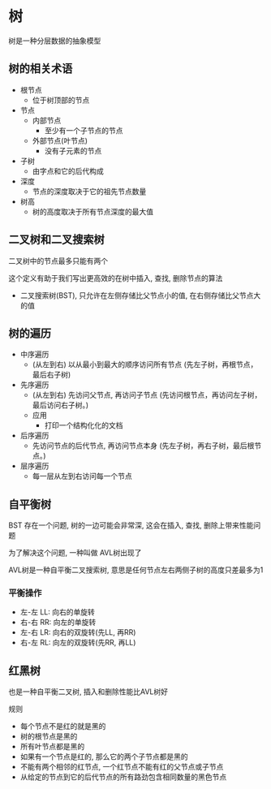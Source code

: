 # 树

树是一种分层数据的抽象模型

## 树的相关术语

- 根节点
  - 位于树顶部的节点
- 节点
  - 内部节点
    - 至少有一个子节点的节点
  - 外部节点(叶节点)
    - 没有子元素的节点
- 子树
  - 由字点和它的后代构成
- 深度
  - 节点的深度取决于它的祖先节点数量
- 树高
  - 树的高度取决于所有节点深度的最大值

## 二叉树和二叉搜索树

二叉树中的节点最多只能有两个

这个定义有助于我们写出更高效的在树中插入, 查找, 删除节点的算法

+ 二叉搜索树(BST), 只允许在左侧存储比父节点小的值, 在右侧存储比父节点大的值


## 树的遍历

+ 中序遍历
  + (从左到右) 以从最小到最大的顺序访问所有节点 (先左子树，再根节点，最后右子树)
+ 先序遍历
  + (从左到右) 先访问父节点, 再访问子节点 (先访问根节点，再访问左子树，最后访问右子树。)
  + 应用
    + 打印一个结构化化的文档
+ 后序遍历
  + 先访问节点的后代节点, 再访问节点本身 (先左子树，再右子树，最后根节点。)
+ 层序遍历
  + 每一层从左到右访问每一个节点

## 自平衡树

BST 存在一个问题, 树的一边可能会非常深, 这会在插入, 查找, 删除上带来性能问题

为了解决这个问题, 一种叫做 AVL树出现了

AVL树是一种自平衡二叉搜索树, 意思是任何节点左右两侧子树的高度只差最多为1

### 平衡操作

+ 左-左 LL: 向右的单旋转
+ 右-右 RR: 向左的单旋转
+ 左-右 LR: 向右的双旋转(先LL, 再RR)
+ 右-左 RL: 向左的双旋转(先RR, 再LL)


## 红黑树

也是一种自平衡二叉树, 插入和删除性能比AVL树好

规则
  + 每个节点不是红的就是黑的
  + 树的根节点是黑的
  + 所有叶节点都是黑的
  + 如果有一个节点是红的, 那么它的两个子节点都是黑的
  + 不能有两个相邻的红节点, 一个红节点不能有红的父节点或子节点
  + 从给定的节点到它的后代节点的所有路劲包含相同数量的黑色节点
